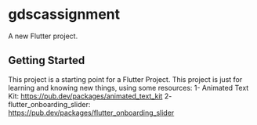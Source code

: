 # gdscassignment

A new Flutter project.

## Getting Started

This project is a starting point for a Flutter Project.
This project is just for learning and knowing new things, using some resources:
1- Animated Text Kit: <https://pub.dev/packages/animated_text_kit>
2- flutter_onboarding_slider: <https://pub.dev/packages/flutter_onboarding_slider>
